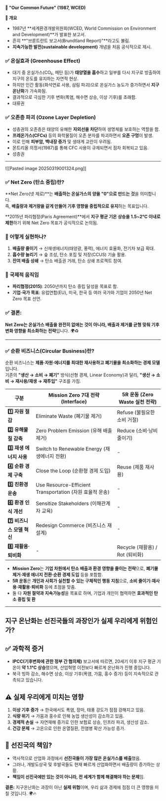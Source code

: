 **📖 "Our Common Future" (1987, WCED)**

**🔹 개요**

- 1987년 **세계환경개발위원회(WCED, World Commission on Environment and Development)**가 발표한 보고서.
- 흔히 **"브룬트란트 보고서(Brundtland Report)"**라고도 불림.
- **지속가능한 발전(sustainable development)** 개념을 처음 공식적으로 제시.

### ✅ **온실효과 (Greenhouse Effect)**

- 대기 중 온실가스(CO₂, 메탄 등)가 **태양열을 흡수**하고 일부를 다시 지구로 방출하여 지구의 온도를 유지하는 자연적 현상.
- 하지만 인간 활동(화석연료 사용, 삼림 파괴)으로 온실가스 농도가 증가하면서 **지구온난화**가 가속화됨.
- 결과적으로 극심한 기후 변화(폭염, 해수면 상승, 이상 기후)를 초래함.
- 대류권
### ✅ **오존층 파괴 (Ozone Layer Depletion)**

- 성층권의 오존층은 태양의 유해한 **자외선을 차단**하여 생명체를 보호하는 역할을 함.
- **프레온가스(CFCs)** 등의 화학물질이 오존 분자를 파괴하면서 **오존 구멍**이 발생.
- 이로 인해 **피부암, 백내장 증가** 및 생태계 교란이 우려됨.
- 몬트리올 의정서(1987)를 통해 CFC 사용이 규제되면서 점차 회복되고 있음.
- 성층권

---
![[Pasted image 20250319001324.png]]
### ✅ **Net Zero (탄소 중립)란?**

**Net Zero(넷 제로)**는 **배출하는 온실가스의 양을 "0"으로 만드는 것**을 의미합니다.  
즉, **배출량과 제거량을 같게 만들어 기후 영향을 중립적으로 유지**하는 목표입니다.

**2015년 파리협정(Paris Agreement)**에서 **지구 평균 기온 상승을 1.5~2°C 이내로 제한**하기 위해 Net Zero 목표가 공식적으로 논의됨.
### 🔹 **어떻게 실현하나?**

1. **배출량 줄이기** → 신재생에너지(태양광, 풍력), 에너지 효율화, 전기차 보급 확대.
2. **흡수량 늘리기** → 숲 조성, 탄소 포집 및 저장(CCUS) 기술 활용.
3. **잔여 배출 상쇄** → 탄소 배출권 거래, 탄소 상쇄 프로젝트 참여.

### 🔹 **국제적 움직임**

- **파리협정(2015)**: 2050년까지 탄소 중립 달성을 목표로 함.
- **기업·국가 목표**: 유럽연합(EU), 미국, 한국 등 여러 국가와 기업이 2050년 Net Zero 목표 선언.

### ✅ **결론:**

**Net Zero는 온실가스 배출을 완전히 없애는 것이 아니라, 배출과 제거를 균형 맞춰 기후 변화 영향을 최소화하는 전략**입니다. 🌍♻️

---
### ✅ **순환 비즈니스(Circular Business)란?**

순환 비즈니스는 **제품·자원·에너지를 최대한 재사용하고 폐기물을 최소화하는 경제 모델**입니다.  
기존의 **"생산 → 소비 → 폐기"** 방식(선형 경제, Linear Economy)과 달리, **"생산 → 소비 → 재사용/재생 → 재투입"** 구조를 가짐.


| **구분**             | **Mission Zero 7대 전략 (Interface)**                | **5R 운동 (Zero Waste 실천 전략)** |
| ------------------ | ------------------------------------------------- | ---------------------------- |
| **1️⃣ 자원 절감**      | Eliminate Waste (폐기물 제거)                          | Refuse (불필요한 소비 거절)          |
| **2️⃣ 유해물질 감축**    | Zero Problem Emission (유해 배출 제거)                  | Reduce (소비·낭비 줄이기)           |
| **3️⃣ 재생 에너지 사용**  | Switch to Renewable Energy (재생에너지 전환)             | -                            |
| **4️⃣ 순환 경제 구축**   | Close the Loop (순환형 경제 도입)                        | Reuse (제품 재사용)               |
| **5️⃣ 친환경 운송**     | Use Resource-Efficient Transportation (자원 효율적 운송) | -                            |
| **6️⃣ 환경 인식 개선**   | Sensitize Stakeholders (이해관계자 교육)                 | -                            |
| **7️⃣ 비즈니스 모델 혁신** | Redesign Commerce (비즈니스 재설계)                      | -                            |
| **8️⃣ 재활용·퇴비화**    | -                                                 | Recycle (재활용) / Rot (퇴비화)    |


- **Mission Zero**는 **기업 차원에서 탄소 배출과 환경 영향을 줄이는 전략**으로, **폐기물 제거·재생 에너지 전환·순환 경제 도입** 등을 포함함.
- **5R 운동**은 **개인과 사회가 실천할 수 있는 구체적인 행동 지침**으로, **소비 줄이기·재사용·재활용·퇴비화** 등에 초점을 맞춤.
- 둘 다 **자원 절약과 지속가능성**을 목표로 하며, 기업과 개인이 협력하면 **효과적인 탄소 중립 및 환**

---

## **지구 온난화는 선진국들의 과장인가 실제 우리에게 위험인가?**

## ✅ **과학적 증거**

- **IPCC(기후변화에 관한 정부 간 협의체)** 보고서에 따르면, 20세기 이후 지구 평균 기온이 **약 1.1°C 상승**했으며, 산업혁명 이전보다 빠르게 온난화가 진행 중입니다.
- 북극 빙하 감소, 해수면 상승, 이상 기후(폭염, 가뭄, 홍수 증가) 등이 지속적으로 관측되고 있습니다.

## ⚠️ **실제 우리에게 미치는 영향**

1. **이상 기후 증가** → 한국에서도 폭염, 장마, 태풍 강도가 점점 강해지고 있음.
2. **식량 위기** → 가뭄과 홍수로 인해 농업 생산성이 감소하고 있음.
3. **경제적 손실** → 자연재해 증가로 인한 보험료 상승, 인프라 파괴, 생산성 감소.
4. **건강 문제** → 고온으로 인한 온열질환, 전염병 확산 가능성 증가.

## 🚨 **선진국의 책임?**

- 역사적으로 산업화 과정에서 **선진국들이 가장 많은 온실가스를 배출**했음.
- 그러나, 개발도상국 및 후발국들도 현재 빠르게 산업화하면서 배출량이 증가하는 상황.
- **책임이 선진국에만 있는 것이 아니라, 전 세계가 함께 해결해야 하는 문제**임.

**결론:** 지구온난화는 과장이 아닌 **실제 위협**이며, 우리 삶과 경제에 점점 더 큰 영향을 미칠 것입니다. 🌍🔥